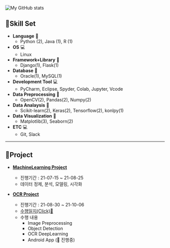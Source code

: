 ![My GitHub stats](https://github-readme-stats.vercel.app/api?username=ammobam&show_icons=true&theme=vue)


## 🚀Skill Set

- **Language** 📌
	- Python (2), Java (1), R (1)
- **OS** 💻
	- Linux
- **Framework+Library** 📌
	- Django(1), Flask(1)
- **Database** 📌
	- Oracle(1), MySQL(1)
- **Development Tool** 💻
	- PyCharm, Eclipse, Spyder, Colab, Jupyter, Vcode
- **Data Preprocessing** 📌
	- OpenCV(2), Pandas(2), Numpy(2)
- **Data Analaysis** 📌
	- Scikit-learn(2), Keras(2), Tensorflow(2), konlpy(1)
- **Data Visualization** 📌
	- Matplotlib(3), Seaborn(2)
- **ETC** 💻
	- Git, Slack

---

## 🚀Project

- [**MachineLearning Project**](https://github.com/ammobam/Display_SensorData)
  - 진행기간 : 21-07-15 ~ 21-08-25
  - 데이터 정제, 분석, 모델링, 시각화

- [**OCR Project**](https://github.com/ammobam/OCR_ElectricityMeter_imgprep)
  - 진행기간 : 21-08-30 ~ 21-10-06
  - [수행일지(Click)📌](https://ammobam.github.io/categories/#ocr-project)
  - 수행 내용
	  - Image Preprocessing
	  - Object Detection
	  - OCR DeepLearning
	  - Android App (🐥 진행중)

